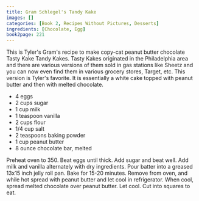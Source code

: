 ```yaml
---
title: Gram Schlegel's Tandy Kake
images: []
categories: [Book 2, Recipes Without Pictures, Desserts]
ingredients: [Chocolate, Egg]
book2page: 221
---
```


This is Tyler's Gram's recipe to make copy-cat peanut butter chocolate Tasty Kake Tandy Kakes. Tasty Kakes originated in the Philadelphia area and there are various versions of them sold in gas stations like Sheetz and you can now even find them in various grocery stores, Target, etc. This version is Tyler's favorite. It is essentially a white cake topped with peanut butter and then with melted chocolate. 

- 4 eggs
- 2 cups sugar
- 1 cup milk
- 1 teaspoon vanilla
- 2 cups flour
- 1/4 cup salt
- 2 teaspoons baking powder
- 1 cup peanut butter
- 8 ounce chocolate bar, melted

Preheat oven to 350. Beat eggs until thick. Add sugar and beat well. Add milk and vanilla alternately with dry ingredients. Pour batter into a greased 13x15 inch jelly roll pan. Bake for 15-20 minutes. Remove from oven, and while hot spread with peanut butter and let cool in refrigerator. When cool, spread melted chocolate over peanut butter. Let cool. Cut into squares to eat.